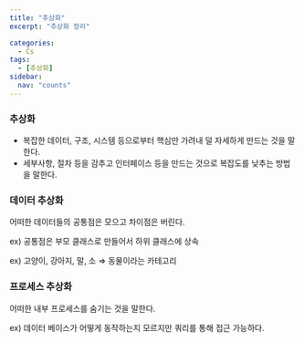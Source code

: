 ```yaml
---
title: "추상화"
excerpt: "추상화 정리"

categories:
  - Cs
tags:
  - [추상화]
sidebar:
  nav: "counts"
---
```


### 추상화

- 복잡한 데이터, 구조, 시스템 등으로부터 핵심만 가려내 덜 자세하게 만드는 것을 말한다.
- 세부사항, 절차 등을 감추고 인터페이스 등을 만드는 것으로 복잡도를 낮추는 방법을 말한다.

### 데이터 추상화

어떠한 데이터들의 공통점은 모으고 차이점은 버린다.

ex) 공통점은 부모 클래스로 만들어서 하위 클래스에 상속

ex) 고양이, 강아지, 말, 소 ⇒ 동물이라는 카테고리

### 프로세스 추상화

어떠한 내부 프로세스를 숨기는 것을 말한다.

ex) 데이터 베이스가 어떻게 동작하는지 모르지만 쿼리를 통해 접근 가능하다.
